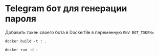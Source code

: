<h1>Telegram бот для генерации пароля</h1>
<p>Добавить токен своего бота в Dockerfile в переменную <code>ENV BOT_TOKEN=</code></p>
<p><code>docker build -t <name>:<tag> .</code></p>
<p><code>docker run -d <name>:<tag></code></p>
